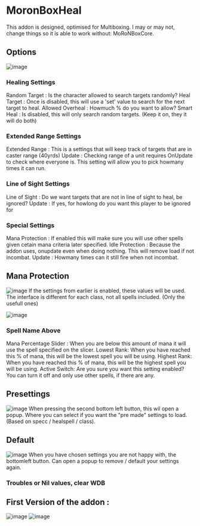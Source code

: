 # MoronBoxHeal

This addon is designed, optimised for Multiboxing. I may or may not, change things so it is able to work without: MoRoNBoxCore.

## Options
![image](https://github.com/RoelCrabbe/MoronBoxHeal/assets/92096051/7b1b6b00-99f0-4698-ae53-faf7e59923c6)

### Healing Settings
  Random Target : Is the character allowed to search targets randomly?
  Heal Target : Once <Random Target> is disabled, this will use a 'set' value to search for the next target to heal.
  Allowed Overheal : Howmuch % do you want to allow?
  Smart Heal : Is disabled, this will only search random targets. (Keep it on, they it will do both)

### Extended Range Settings
  Extended Range : This is a settings that will keep track of targets that are in caster range (40yrds)
  Update : Checking range of a unit requires OnUpdate to check where everyone is. This setting will allow you to pick howmany times it can run.
  
### Line of Sight Settings
  Line of Sight : Do we want targets that are not in line of sight to heal, be ignored?
  Update : If yes, for howlong do you want this player to be ignored for

### Special Settings
  Mana Protection : If enabled this will make sure you will use other spells given cetain mana criteria later specified.
  Idle Protection : Because the addon uses, onupdate even when doing nothing. This will remove load if not incombat.
  Update : Howmany times can it still fire when not incombat.

## Mana Protection
![image](https://github.com/RoelCrabbe/MoronBoxHeal/assets/92096051/d00930cc-9473-494e-98e3-4ff835caa561)
If the settings from earlier is enabled, these values will be used.
The interface is different for each class, not all spells included. (Only the usefull ones)

![image](https://github.com/RoelCrabbe/MoronBoxHeal/assets/92096051/4d9a340d-699f-469e-b1f3-6c654e3d5631)
### Spell Name Above
  Mana Percentage Slider : When you are below this amount of mana it will use the spell specified on the slicer.
  Lowest Rank: When you have reached this % of mana, this will be the lowest spell you will be using.
  Highest Rank: When you have reached this % of mana, this will be the highest spell you will be using.
  Active Switch: Are you sure you want this setting enabled? You can turn it off and only use other spells, if there are any.

## Presettings
![image](https://github.com/RoelCrabbe/MoronBoxHeal/assets/92096051/1dddbe4a-09f2-48b0-8cb4-238b1c928f33)
When pressing the second bottom left button, this wil open a popup. Where you can select if you want the "pre made" settings to load. (Based on specc / healspell / class).

## Default
![image](https://github.com/RoelCrabbe/MoronBoxHeal/assets/92096051/3ab4bba1-7861-46a7-af62-6684477f0071)
When you have chosen settings you are not happy with, the bottomleft button. Can open a popup to remove / default your settings again.

### Troubles or Nil values, clear WDB

## First Version of the addon :

![image](https://github.com/RoelCrabbe/MoronBoxHeal/assets/92096051/6e67845c-e9f6-447d-939f-6e88967a76f0)
![image](https://github.com/RoelCrabbe/MoronBoxHeal/assets/92096051/98d871cf-9ea4-472e-be27-0fffd59b8cdc)
